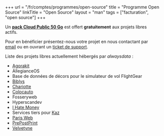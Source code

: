 +++
url = "/fr/comptes/programmes/open-source"
title = "Programme Open Source"
linkTitle = "Open Source"
layout = "man"
tags = ["facturation", "open source"]
+++

Un **[pack Cloud Public 50 Go](accounts/billing/public-cloud-prices)** est offert **gratuitement** aux projets libres actifs.

Pour en bénéficier présentez-nous votre projet en nous contactant par [email](mailto:community@alwaysdata.com) ou en ouvrant un [ticket de support](https://admin.alwaysdata.com/support/add/).

Liste des projets libres actuellement hébergés par *alwaysdata* :

- [Agorakit](https://agorakit.org/)
- AllegianceOS
- Base de données de décors pour le simulateur de vol FlightGear
- [Biblys](https://biblys.fr)
- [Chariotte](https://chariotte.fr/)
- [Colocauto](https://www.colocauto.org)
- Fosseryweb
- Hyperscandev
- [I Hate Money](https://ihatemoney.org/)
- Services tiers pour [Kaz](https://kaz.bzh)
- [Paris Web](https://www.paris-web.fr/)
- [PrePostPrint](https://www.prepostprint.org/)
- [Velvetyne](https://velvetyne.fr/)
